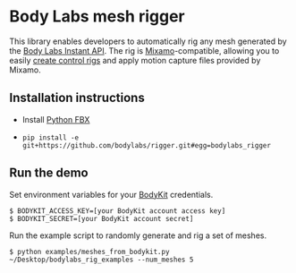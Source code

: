# Body Labs mesh rigger
This library enables developers to automatically rig any mesh generated by the
[Body Labs Instant API][mesh-docs]. The rig is [Mixamo][mixamo]-compatible,
allowing you to easily [create control rigs][mixamo-scripts] and apply motion
capture files provided by Mixamo.

[mesh-docs]: http://developer.bodylabs.com/instant_api_reference.html#Mesh
[mixamo]: https://www.mixamo.com/
[mixamo-scripts]: https://www.mixamo.com/scripts

## Installation instructions
* Install [Python FBX][python-fbx]

[python-fbx]: http://help.autodesk.com/view/FBX/2015/ENU/?guid=__files_GUID_2F3A42FA_4C19_42F2_BC4F_B9EC64EA16AA_htm

* `pip install -e git+https://github.com/bodylabs/rigger.git#egg=bodylabs_rigger`

## Run the demo
Set environment variables for your [BodyKit][bodykit] credentials.
```
$ BODYKIT_ACCESS_KEY=[your BodyKit account access key]
$ BODYKIT_SECRET=[your BodyKit account secret]
```
Run the example script to randomly generate and rig a set of meshes.
```
$ python examples/meshes_from_bodykit.py ~/Desktop/bodylabs_rig_examples --num_meshes 5
```

[bodykit]: http://www.bodylabs.com/bodykit.html
